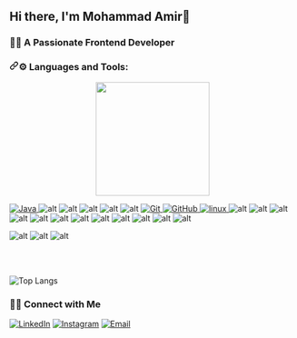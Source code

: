 <h2> Hi there, I'm Mohammad Amir👦 </h2>
<h3> 👨‍💻 A Passionate Frontend Developer </h3>

<h3 dir="auto"><a id="user-content--languages-and-tools" class="anchor" aria-hidden="true" href="#-languages-and-tools"><svg class="octicon octicon-link" viewBox="0 0 16 16" version="1.1" width="16" height="16" aria-hidden="true"><path d="m7.775 3.275 1.25-1.25a3.5 3.5 0 1 1 4.95 4.95l-2.5 2.5a3.5 3.5 0 0 1-4.95 0 .751.751 0 0 1 .018-1.042.751.751 0 0 1 1.042-.018 1.998 1.998 0 0 0 2.83 0l2.5-2.5a2.002 2.002 0 0 0-2.83-2.83l-1.25 1.25a.751.751 0 0 1-1.042-.018.751.751 0 0 1-.018-1.042Zm-4.69 9.64a1.998 1.998 0 0 0 2.83 0l1.25-1.25a.751.751 0 0 1 1.042.018.751.751 0 0 1 .018 1.042l-1.25 1.25a3.5 3.5 0 1 1-4.95-4.95l2.5-2.5a3.5 3.5 0 0 1 4.95 0 .751.751 0 0 1-.018 1.042.751.751 0 0 1-1.042.018 1.998 1.998 0 0 0-2.83 0l-2.5 2.5a1.998 1.998 0 0 0 0 2.83Z"></path></svg></a><g-emoji class="g-emoji" alias="gear" fallback-src="https://github.githubassets.com/images/icons/emoji/unicode/2699.png">⚙</g-emoji> Languages and Tools:</h3>

<p align='center'> <img src="https://media.giphy.com/media/TEnXkcsHrP4YedChhA/giphy.gif" width="200" height="200" frameBorder="0" class="giphy-embed" allowFullScreen></img></p>

<p align="left">
<a href="https://www.java.com" target="_blank"> <img src="https://img.shields.io/badge/Java-ED8B00?style=for-the-badge&logo=java&logoColor=white" alt="Java"/> </a>
<a  target="_blank"> <img src="https://img.shields.io/badge/JavaScript-323330?style=for-the-badge&logo=javascript&logoColor=F7DF1E " alt="alt"/> </a> 
<a  target="_blank"> <img src="https://img.shields.io/badge/React-20232A?style=for-the-badge&logo=react&logoColor=61DAFB " alt="alt"/> </a> 
<a  target="_blank"> <img src="https://img.shields.io/badge/Redux-593D88?style=for-the-badge&logo=redux&logoColor=white " alt="alt"/> </a> 
<a  target="_blank"> <img src="https://img.shields.io/badge/Tailwind_CSS-38B2AC?style=for-the-badge&logo=tailwind-css&logoColor=white " alt="alt"/> </a>
<a  target="_blank"> <img src="https://img.shields.io/badge/Bootstrap-563D7C?style=for-the-badge&logo=bootstrap&logoColor=white " alt="alt"/> </a> 
<a href="https://git-scm.com/" target="_blank"> <img src="https://img.shields.io/badge/GIT-E44C30?style=for-the-badge&logo=git&logoColor=white" alt="Git"/> </a>
<a href="https://github.com/" target="_blank"> <img src="https://img.shields.io/badge/GitHub-100000?style=for-the-badge&logo=github&logoColor=white" alt="GitHub"/>
<a href="https://www.linux.org/" target="_blank"> <img src="https://img.shields.io/badge/Linux-FCC624?style=for-the-badge&logo=linux&logoColor=black" alt="linux"/> </a> 
<a  target="_blank"> <img src="https://img.shields.io/badge/Udemy-EC5252?style=for-the-badge&logo=Udemy&logoColor=white " alt="alt"/> </a> 
<a  target="_blank"> <img src="https://img.shields.io/badge/Postman-FF6C37?style=for-the-badge&logo=Postman&logoColor=white " alt="alt"/> </a> 
<a  target="_blank"> <img src="https://img.shields.io/badge/Yarn-2C8EBB?style=for-the-badge&logo=yarn&logoColor=white " alt="alt"/> </a> 
<a  target="_blank"> <img src="https://img.shields.io/badge/CSS3-1572B6?style=for-the-badge&logo=css3&logoColor=white " alt="alt"/> </a> 
<a  target="_blank"> <img src="https://img.shields.io/badge/eslint-3A33D1?style=for-the-badge&logo=eslint&logoColor=white " alt="alt"/> </a> 
<a  target="_blank"> <img src="https://img.shields.io/badge/Babel-F9DC3E?style=for-the-badge&logo=babel&logoColor=white " alt="alt"/> </a> 
<a  target="_blank"> <img src="https://img.shields.io/badge/npm-CB3837?style=for-the-badge&logo=npm&logoColor=white " alt="alt"/> </a> 
<a  target="_blank"> <img src="https://img.shields.io/badge/Vite-B73BFE?style=for-the-badge&logo=vite&logoColor=FFD62E " alt="alt"/> </a> 
<a  target="_blank"> <img src="https://img.shields.io/badge/Webpack-8DD6F9?style=for-the-badge&logo=Webpack&logoColor=white " alt="alt"/> </a> 
<a  target="_blank"> <img src="https://img.shields.io/badge/Ubuntu-E95420?style=for-the-badge&logo=ubuntu&logoColor=white " alt="alt"/> </a> 
<a  target="_blank"> <img src="https://img.shields.io/badge/mac%20os-000000?style=for-the-badge&logo=apple&logoColor=white " alt="alt"/> </a> 
<a  target="_blank"> <img src="https://img.shields.io/badge/GitHub-100000?style=for-the-badge&logo=github&logoColor=white " alt="alt"/> </a> 

<a  target="_blank"> <img src="https://img.shields.io/badge/VSCode-0078D4?style=for-the-badge&logo=visual%20studio%20code&logoColor=white " alt="alt"/> </a> 
<a  target="_blank"> <img src="https://img.shields.io/badge/sublime_text-%23575757.svg?&style=for-the-badge&logo=sublime-text&logoColor=important " alt="alt"/> </a> 
<a  target="_blank"> <img src="https://img.shields.io/badge/Notepad++-90E59A.svg?style=for-the-badge&logo=notepad%2B%2B&logoColor=black " alt="alt"/> </a> 

</br>
</br>	



![Top Langs](https://github-readme-stats.vercel.app/api/top-langs/?username=amirsep&theme=tokyonight&layout=compact)




<h3> 🤝🏻 Connect with Me </h3>

<p align="center">

<a href="https://www.linkedin.com/in/amirsep/"><img alt="LinkedIn" src="https://img.shields.io/badge/LinkedIn-Mohammad%20Amir-blue?style=flat-square&logo=linkedin"></a>
<a href="https://www.instagram.com/amirvmohd/"><img alt="Instagram" src="https://img.shields.io/badge/Instagram-amirvmohd-blue?style=flat-square&logo=instagram"></a>
<a href="mailto:amir.sep19@gmail.com"><img alt="Email" src="https://img.shields.io/badge/Email-amir.sep19@gmail.com-blue?style=flat-square&logo=gmail"></a>
</p>

